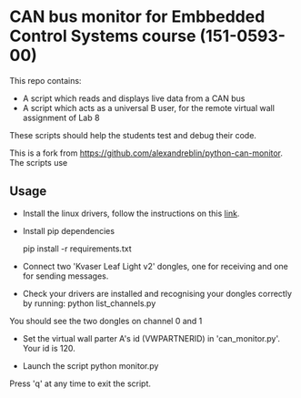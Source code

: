 # CAN bus monitor for Embbedded Control Systems course (151-0593-00)

This repo contains:
- A script which reads and displays live data from a CAN bus
- A script which acts as a universal B user, for the remote virtual wall assignment of Lab 8

These scripts should help the students test and debug their code.

This is a fork from https://github.com/alexandreblin/python-can-monitor. The scripts use 

## Usage
- Install the linux drivers, follow the instructions on this [link](https://www.kvaser.com/canlib-webhelp/section_install_linux.html).

- Install pip dependencies

    pip install -r requirements.txt

- Connect two 'Kvaser Leaf Light v2' dongles, one for receiving and one for sending messages.

- Check your drivers are installed and recognising your dongles correctly by running:
    python list_channels.py

You should see the two dongles on channel 0 and 1

- Set the virtual wall parter A's id (VWPARTNERID) in 'can_monitor.py'. Your id is 120.

- Launch the script
    python monitor.py

Press 'q' at any time to exit the script.




